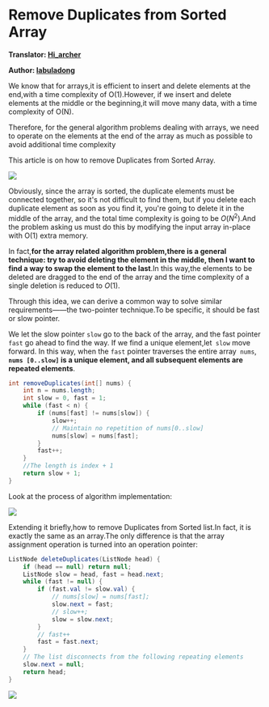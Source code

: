 ﻿# Remove Duplicates from Sorted Array

**Translator: [Hi_archer](https://hiarcher.top/)**

**Author: [labuladong](https://github.com/labuladong)**

We know that for arrays,it is efficient to insert and delete elements at the end,with a time complexity of O(1).However, if we insert and delete elements at the middle or the beginning,it will move many data, with a time complexity of O(N).

Therefore, for the general algorithm problems dealing with arrays, we need to operate on the elements at the end of the array as much as possible to avoid additional time complexity

This article is on how to remove Duplicates from Sorted Array.

![](../pictures/Remove_Duplicates_from_Sorted_Array/title1.jpg)

Obviously, since the array is sorted, the duplicate elements must be connected together, so it's not difficult to find them, but if you delete each duplicate element as soon as you find it, you're going to delete it in the middle of the array, and the total time complexity is going to be $O(N^2)$.And the problem asking us must do this by modifying the input array in-place with O(1) extra memory.

In fact,**for the array related algorithm problem,there is a general technique: try to avoid deleting the element in the middle, then I want to find a way to swap the element to the last**.In this way,the elements to be deleted are dragged to the end of the array and the time complexity of a single deletion is reduced to $O(1)$.

Through this idea, we can derive a common way to solve similar requirements——the two-pointer technique.To be specific, it should be fast or slow pointer.

We let the slow pointer `slow` go to the back of the array, and the fast pointer` fast` go ahead to find the way. If we find a unique element,let` slow` move forward. In this way, when the `fast` pointer traverses the entire array` nums`, **`nums [0..slow]` is a unique element, and all subsequent elements are repeated elements**.

```java
int removeDuplicates(int[] nums) {
    int n = nums.length;
    int slow = 0, fast = 1;
    while (fast < n) {
        if (nums[fast] != nums[slow]) {
            slow++;
            // Maintain no repetition of nums[0..slow] 
            nums[slow] = nums[fast];
        }
        fast++;
    }
    //The length is index + 1 
    return slow + 1;
}
```

Look at the process of algorithm implementation:

![](../pictures/Remove_Duplicates_from_Sorted_Array/1.gif)

Extending it briefly,how to remove Duplicates from Sorted list.In fact, it is exactly the same as an array.The only difference is that the array assignment operation is turned into an operation pointer:

```java
ListNode deleteDuplicates(ListNode head) {
    if (head == null) return null;
    ListNode slow = head, fast = head.next;
    while (fast != null) {
        if (fast.val != slow.val) {
            // nums[slow] = nums[fast];
            slow.next = fast;
            // slow++;
            slow = slow.next;
        }
        // fast++
        fast = fast.next;
    }
    // The list disconnects from the following repeating elements
    slow.next = null;
    return head;
}
```

![](../pictures/Remove_Duplicates_from_Sorted_Array/2.gif)


